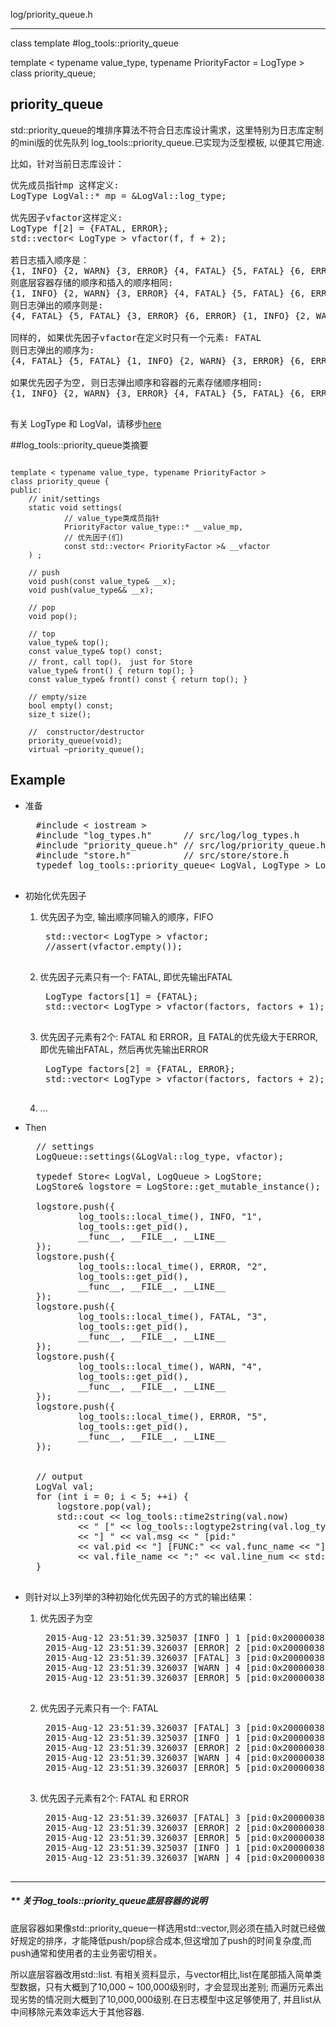 log/priority_queue.h

------------------

class template
#log_tools::priority_queue

template < typename value_type, typename PriorityFactor = LogType >
class priority_queue;

## priority_queue

std::priority_queue的堆排序算法不符合日志库设计需求，这里特别为日志库定制的mini版的优先队列 log_tools::priority_queue.已实现为泛型模板, 以便其它用途.


比如，针对当前日志库设计：
<pre>
优先成员指针mp 这样定义:
LogType LogVal::* mp = &LogVal::log_type;

优先因子vfactor这样定义:
LogType f[2] = {FATAL, ERROR}; 
std::vector< LogType > vfactor(f, f + 2);

若日志插入顺序是：
{1, INFO} {2, WARN} {3, ERROR} {4, FATAL} {5, FATAL} {6, ERROR}
则底层容器存储的顺序和插入的顺序相同:
{1, INFO} {2, WARN} {3, ERROR} {4, FATAL} {5, FATAL} {6, ERROR}
则日志弹出的顺序则是:
{4, FATAL} {5, FATAL} {3, ERROR} {6, ERROR} {1, INFO} {2, WARN}

同样的, 如果优先因子vfactor在定义时只有一个元素: FATAL
则日志弹出的顺序为:
{4, FATAL} {5, FATAL} {1, INFO} {2, WARN} {3, ERROR} {6, ERROR}

如果优先因子为空, 则日志弹出顺序和容器的元素存储顺序相同:
{1, INFO} {2, WARN} {3, ERROR} {4, FATAL} {5, FATAL} {6, ERROR}

</pre>

有关 LogType 和 LogVal，请移步[here](./log_types.md)

##log_tools::priority_queue类摘要

<pre><code>
template < typename value_type, typename PriorityFactor >
class priority_queue {
public:
	// init/settings
	static void settings(
			// value_type类成员指针
			PriorityFactor value_type::* __value_mp,
			// 优先因子(们) 
			const std::vector< PriorityFactor >& __vfactor 
	) ;

	// push
	void push(const value_type& __x);
	void push(value_type&& __x);

	// pop
	void pop();

	// top
	value_type& top();
	const value_type& top() const;
	// front, call top()， just for Store
	value_type& front() { return top(); }
	const value_type& front() const { return top(); }

	// empty/size
	bool empty() const;
	size_t size();

	//  constructor/destructor
	priority_queue(void);
	virtual ~priority_queue();
</code></pre>

## Example

* 准备 
	<pre>
	#include < iostream >
	#include "log_types.h"      // src/log/log_types.h
	#include "priority_queue.h" // src/log/priority_queue.h
	#include "store.h"          // src/store/store.h
	typedef log_tools::priority_queue< LogVal, LogType > LogQueue;
	</pre>

* 初始化优先因子
	1. 优先因子为空, 输出顺序同输入的顺序，FIFO
		<pre>
		std::vector< LogType > vfactor;
		//assert(vfactor.empty());
		</pre>
	2. 优先因子元素只有一个: FATAL, 即优先输出FATAL
		<pre>
		LogType factors[1] = {FATAL};
		std::vector< LogType > vfactor(factors, factors + 1);
		</pre>
	3. 优先因子元素有2个: FATAL 和 ERROR，且 FATAL的优先级大于ERROR, 即优先输出FATAL，然后再优先输出ERROR
		<pre>
		LogType factors[2] = {FATAL, ERROR};
		std::vector< LogType > vfactor(factors, factors + 2);
		</pre>
	4. ...

* Then
	<pre>
	// settings
	LogQueue::settings(&LogVal::log_type, vfactor);
	
	typedef Store< LogVal, LogQueue > LogStore;
	LogStore& logstore = LogStore::get_mutable_instance();
	
	logstore.push({ 
			log_tools::local_time(), INFO, "1", 
			log_tools::get_pid(),
			__func__, __FILE__, __LINE__ 
	});
	logstore.push({
			log_tools::local_time(), ERROR, "2", 
			log_tools::get_pid(),
			__func__, __FILE__, __LINE__ 
	});
	logstore.push({ 
			log_tools::local_time(), FATAL, "3", 
			log_tools::get_pid(),
			__func__, __FILE__, __LINE__ 
	});
	logstore.push({ 
			log_tools::local_time(), WARN, "4", 
			log_tools::get_pid(),
			__func__, __FILE__, __LINE__ 
	});
	logstore.push({ 
			log_tools::local_time(), ERROR, "5", 
			log_tools::get_pid(),
			__func__, __FILE__, __LINE__ 
	});
	
	
	// output
	LogVal val;
	for (int i = 0; i < 5; ++i) {
		logstore.pop(val);
		std::cout << log_tools::time2string(val.now)
			<< " [" << log_tools::logtype2string(val.log_type) 
			<< "] " << val.msg << " [pid:" 
			<< val.pid << "] [FUNC:" << val.func_name << "] " 
			<< val.file_name << ":" << val.line_num << std::endl;
	}
	</pre>

* 则针对以上3列举的3种初始化优先因子的方式的输出结果：
	1. 优先因子为空
		<pre>
		2015-Aug-12 23:51:39.325037 [INFO ] 1 [pid:0x20000038] [FUNC:test] demo.cpp:38
		2015-Aug-12 23:51:39.326037 [ERROR] 2 [pid:0x20000038] [FUNC:test] demo.cpp:43
		2015-Aug-12 23:51:39.326037 [FATAL] 3 [pid:0x20000038] [FUNC:test] demo.cpp:48
		2015-Aug-12 23:51:39.326037 [WARN ] 4 [pid:0x20000038] [FUNC:test] demo.cpp:53
		2015-Aug-12 23:51:39.326037 [ERROR] 5 [pid:0x20000038] [FUNC:test] demo.cpp:58
		</pre>
	2. 优先因子元素只有一个: FATAL
		<pre>
		2015-Aug-12 23:51:39.326037 [FATAL] 3 [pid:0x20000038] [FUNC:test] demo.cpp:48
		2015-Aug-12 23:51:39.325037 [INFO ] 1 [pid:0x20000038] [FUNC:test] demo.cpp:38
		2015-Aug-12 23:51:39.326037 [ERROR] 2 [pid:0x20000038] [FUNC:test] demo.cpp:43
		2015-Aug-12 23:51:39.326037 [WARN ] 4 [pid:0x20000038] [FUNC:test] demo.cpp:53
		2015-Aug-12 23:51:39.326037 [ERROR] 5 [pid:0x20000038] [FUNC:test] demo.cpp:58
		</pre>
	3. 优先因子元素有2个: FATAL 和 ERROR
		<pre>
		2015-Aug-12 23:51:39.326037 [FATAL] 3 [pid:0x20000038] [FUNC:test] demo.cpp:48
		2015-Aug-12 23:51:39.326037 [ERROR] 2 [pid:0x20000038] [FUNC:test] demo.cpp:43
		2015-Aug-12 23:51:39.326037 [ERROR] 5 [pid:0x20000038] [FUNC:test] demo.cpp:58
		2015-Aug-12 23:51:39.325037 [INFO ] 1 [pid:0x20000038] [FUNC:test] demo.cpp:38
		2015-Aug-12 23:51:39.326037 [WARN ] 4 [pid:0x20000038] [FUNC:test] demo.cpp:53
		</pre>


-------------------------------------

##### ** 关于log_tools::priority_queue底层容器的说明

底层容器如果像std::priority_queue一样选用std::vector,则必须在插入时就已经做好规定的排序，才能降低push/pop综合成本,但这增加了push的时间复杂度,而push通常和使用者的主业务密切相关。

所以底层容器改用std::list. 有相关资料显示，与vector相比,list在尾部插入简单类型数据，只有大概到了10,000 ~ 100,000级别时，才会显现出差别; 而遍历元素出现劣势的情况则大概到了10,000,000级别.在日志模型中这足够使用了, 并且list从中间移除元素效率远大于其他容器.







